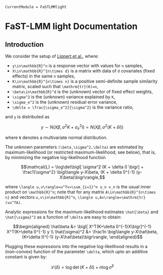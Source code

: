 ```@meta
CurrentModule = FaSTLMMlight
```

# FaST-LMM light Documentation


## Introduction

We consider the setup of [Lippert et al.](https://europepmc.org/article/med/21892150), where:

- ``y\in\mathbb{R}^n`` is a response vector with values for ``n`` samples,
- ``X\in\mathbb{R}^{n\times d}`` is a matrix with data of ``d`` covariates (fixed effects) in the same ``n`` samples,
- ``K\in\mathbb{R}^{n\times n}`` is a positive semi-definite sample similarity matrix, scaled such that ``\mathrm{tr}(K)=n``,
- ``\beta\in\mathbb{R}^d`` is the (unknown) vector of fixed effect weights,
- ``\sigma^2`` is the (unknown) variance explained by ``K``,
- ``\sigma_e^2`` is the (unknown) residual error variance,
- ``\delta = \frac{\sigma_e^2}{\sigma^2}`` is the variance ratio,

and ``y`` is distributed as

```math
y \sim N\bigl( X\beta, \sigma^2 K + \sigma_e^2 I\bigr) = N\bigl( X\beta, \sigma^2 (K + \delta I)\bigr)
```

where ``N`` denotes a multivariate normal distribution.

The unknown parameters ``(\beta,\sigma^2,\delta)`` are estimated by maximum-likelihood (or restricted maximum-likelihood, see below), that is, by minimizing the negative log-likelihood function

```math
\mathcal{L} = \log\det\bigl[ \sigma^2 (K + \delta I) \bigr] + \frac1{\sigma^2} \bigl\langle y-X\beta, (K + \delta I)^{-1} (y-X\beta)\bigr\rangle,
```

where ``\langle u,v\rangle=u^Tv=\sum_{i=1}^n u_n v_n`` is the usual inner product on ``\mathbb{R}^n``; note that for any matrix ``A\in\mathbb{R}^{n\times n}`` and vectors ``u,v\in\mathbb{R]^n``, ``\langle u,Av\rangle=\mathrm{tr}(vu^TA)``. 

Analytic expressions for the maximum-likelihood estimates ``\hat{\beta}`` and ``\hat{\sigma}^2`` as a function of ``\delta`` are easy to obtain:

```math
\begin{aligned}
\hat\beta &= \bigl[ X^T(K+\delta I)^{-1}X\bigr]^{-1}
  X^T(K+\delta I)^{-1} y \\
  \hat{\sigma}^2 &= \frac1n \bigl\langle y-X\hat\beta, (K+\delta I)^{-1} (y-X\hat\beta)\bigr\rangle, 
\end{aligned}
```

Plugging these expressions into the negative log-likelihood results in a (non-convex) function of the parameter ``\delta``, which upto an additive constant is given by: 

```math
\mathcal{L}(\delta) = \log\det (K+\delta I) + n \log \hat{\sigma}^2
```